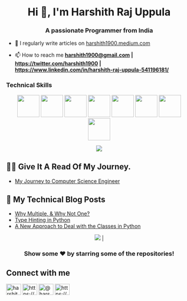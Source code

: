 <h1 align="center">Hi 👋, I'm Harshith Raj Uppula</h1>
<h3 align="center">A passionate Programmer from India</h3>


- 📝 I regularly write articles on [harshith1900.medium.com](https://medium.com/@harshith1900)

- 📫 How to reach me **harshith1900@gmail.com | https://twitter.com/harshith1900 | https://www.linkedin.com/in/harshith-raj-uppula-541196181/**



### Technical Skills

<p align="center">
 <img height="60" width="60" src="https://www.google.com/imgres?imgurl=https%3A%2F%2Fwww.twine.net%2Fblog%2Fwordpress%2Fwp-content%2Fuploads%2F2022%2F07%2Fpythonlogo.png&imgrefurl=https%3A%2F%2Fwww.twine.net%2Fblog%2Frole-of-python-in-machine-learning%2F&tbnid=wJ_8EiJgjRaS-M&vet=12ahUKEwj8_4eG3LL9AhXaKrcAHcneB9sQMygFegUIARDtAQ..i&docid=ZQ4GUGKIfhB-xM&w=3840&h=2160&q=python%20&ved=2ahUKEwj8_4eG3LL9AhXaKrcAHcneB9sQMygFegUIARDtAQ" />
 <img height="60" width="60" src="[https://raw.githubusercontent.com/github/explore/80688e429a7d4ef2fca1e82350fe8e3517d3494d/topics/cpp/cpp.png](https://www.google.com/imgres?imgurl=https%3A%2F%2Fupload.wikimedia.org%2Fwikipedia%2Fcommons%2Fthumb%2F1%2F18%2FISO_C%252B%252B_Logo.svg%2F1200px-ISO_C%252B%252B_Logo.svg.png&imgrefurl=https%3A%2F%2Fen.wikipedia.org%2Fwiki%2FC%252B%252B&tbnid=1KenG-2N9v5pzM&vet=12ahUKEwjVlpGk3LL9AhVnObcAHWZ9CRQQMygAegUIARDgAQ..i&docid=bnoQF5njVnaw-M&w=1200&h=1349&q=cpp&ved=2ahUKEwjVlpGk3LL9AhVnObcAHWZ9CRQQMygAegUIARDgAQ)" />
 <img height="60" width="60" src="[https://raw.githubusercontent.com/github/explore/80688e429a7d4ef2fca1e82350fe8e3517d3494d/topics/java/java.png](https://www.google.com/imgres?imgurl=https%3A%2F%2Fupload.wikimedia.org%2Fwikipedia%2Fen%2Fthumb%2F3%2F30%2FJava_programming_language_logo.svg%2F1200px-Java_programming_language_logo.svg.png&imgrefurl=https%3A%2F%2Fen.wikipedia.org%2Fwiki%2FJava_(programming_language)&tbnid=6YsbFDSVEi3VJM&vet=12ahUKEwius5e03LL9AhXUmOYKHRmDBaYQMygAegUIARDjAQ..i&docid=ty8cA0ylPEPayM&w=1200&h=2195&q=java&ved=2ahUKEwius5e03LL9AhXUmOYKHRmDBaYQMygAegUIARDjAQ)" />
 <img height="60" width="60" src="[https://raw.githubusercontent.com/devicons/devicon/master/icons/django/django-original.svg](https://www.google.com/imgres?imgurl=https%3A%2F%2Fstatic.djangoproject.com%2Fimg%2Flogos%2Fdjango-logo-negative.1d528e2cb5fb.png&imgrefurl=https%3A%2F%2Fwww.djangoproject.com%2F&tbnid=VVW9xhutYJKSrM&vet=12ahUKEwjm__273LL9AhXumdgFHaaqDKUQMygBegUIARDiAQ..i&docid=C01O-9mb64l2pM&w=1200&h=546&q=django&ved=2ahUKEwjm__273LL9AhXumdgFHaaqDKUQMygBegUIARDiAQ)" />
  <img height="60" width="60" src="[https://www.vectorlogo.zone/logos/springio/springio-icon.svg](https://www.google.com/imgres?imgurl=http%3A%2F%2Fkkjavatutorials.com%2Fwp-content%2Fuploads%2F2021%2F06%2Fspring-framework.png&imgrefurl=https%3A%2F%2Fkkjavatutorials.com%2Fspring-framework%2F&tbnid=EHPCB2hVzWJ2QM&vet=12ahUKEwjziJ_K3LL9AhXcCbcAHeAAAV0QMygDegUIARDmAQ..i&docid=SMhkU_pHCEzfkM&w=490&h=233&q=spring%20framework&ved=2ahUKEwjziJ_K3LL9AhXcCbcAHeAAAV0QMygDegUIARDmAQ)" />
 <img height="60" width="60" src="https://www.google.com/imgres?imgurl=https%3A%2F%2Fmiro.medium.com%2Fmax%2F800%2F1*8orwInnxqPRhrcKf9aOo9Q.png&imgrefurl=https%3A%2F%2Fjaychapel.medium.com%2Fthe-5-components-of-azure-devops-e077876d6a45&tbnid=nPEYF5bWp9C04M&vet=12ahUKEwjG__Pi3LL9AhWf43MBHWhlBkYQMygBegUIARDlAQ..i&docid=Ox2uM1YY8mYwUM&w=800&h=500&q=azure%20devops&ved=2ahUKEwjG__Pi3LL9AhWf43MBHWhlBkYQMygBegUIARDlAQ" />
 <img height="60" width="60" src="[https://raw.githubusercontent.com/github/explore/80688e429a7d4ef2fca1e82350fe8e3517d3494d/topics/linux/linux.png](https://www.google.com/imgres?imgurl=https%3A%2F%2Fmedia.geeksforgeeks.org%2Fwp-content%2Fuploads%2Fs2-1.jpg&imgrefurl=https%3A%2F%2Fwww.geeksforgeeks.org%2Finteresting-facts-about-linux%2F&tbnid=aDtYpzFPbjlu6M&vet=12ahUKEwi86Yzy3LL9AhWPmtgFHQ3oCmoQMygCegUIARDpAQ..i&docid=tgNxbN4BxubeiM&w=1344&h=742&q=linux&ved=2ahUKEwi86Yzy3LL9AhWPmtgFHQ3oCmoQMygCegUIARDpAQ)" />
 <img height="60" width="60" src="https://www.google.com/imgres?imgurl=https%3A%2F%2Fd1.awsstatic.com%2Fasset-repository%2Fproducts%2Famazon-rds%2F1024px-MySQL.ff87215b43fd7292af172e2a5d9b844217262571.png&imgrefurl=https%3A%2F%2Faws.amazon.com%2Frds%2Fmysql%2F&tbnid=iNzoFCxK5x6qnM&vet=12ahUKEwiArMn63LL9AhW6KrcAHcGcBZ0QMygBegUIARDjAQ..i&docid=abacBKOFA5VUoM&w=1024&h=530&q=mysql&ved=2ahUKEwiArMn63LL9AhW6KrcAHcGcBZ0QMygBegUIARDjAQ" />
 </p>

<p align=center>
 <img src="https://github-readme-stats.vercel.app/api?username=harsha954&show_icons=true&theme=tokyonight&count_private=true" />
</p>

## 👨‍💻 Give It A Read Of My Journey.

- [My Journey to Computer Science Engineer](https://medium.com/@harshith1900/my-journey-to-computer-science-engineer-f5b879357480)


## 📝 My Technical Blog Posts
<!-- BLOG-POST-LIST:START -->
- [Why Multiple, & Why Not One?](https://medium.com/nerd-for-tech/why-multiple-why-not-one-ee72d2c2e78b------2)
- [Type Hinting in Python](https://medium.com/nerd-for-tech/type-hinting-in-python-db042425ba16------2)
- [A New Approach to Deal with the Classes in Python](https://medium.com/nerd-for-tech/a-new-approach-to-deal-with-the-classes-in-python-75d19a11dbec------2)
<!-- BLOG-POST-LIST:END -->


<p align=center >
<img src="https://github-readme-streak-stats.herokuapp.com/?user=harsha954&" /> |
</p>

<h3 align="center">
 Show some ❤️ by starring some of the repositories!
</h3>


## Connect with me

<p align="left">
<a href="https://twitter.com/harshith1900" target="blank"><img align="center" src="https://www.google.com/imgres?imgurl=http%3A%2F%2Fstore-images.s-microsoft.com%2Fimage%2Fapps.50484.9007199266244427.4d45042b-d7a5-4a83-be66-97779553b24d.2c71c1ea-c28f-4dd1-b72d-c43cdd3476f4&imgrefurl=https%3A%2F%2Fapps.microsoft.com%2Fstore%2Fdetail%2F9WZDNCRFJ140%3Fhl%3Den-in%26gl%3DIN&tbnid=lBvJ1L9HxTQmvM&vet=12ahUKEwipsOuW3bL9AhXp8nMBHaxUDYsQMygDegUIARDkAQ..i&docid=MHSCRFIXICvBDM&w=720&h=1080&q=twitter&ved=2ahUKEwipsOuW3bL9AhXp8nMBHaxUDYsQMygDegUIARDkAQ" alt="harshith1900" height="30" width="40" /></a>
<a href="https://www.linkedin.com/in/harshith-raj-uppula-541196181/" target="blank"><img align="center" src="https://www.google.com/imgres?imgurl=https%3A%2F%2Ftechstory.in%2Fwp-content%2Fuploads%2F2021%2F12%2FLinkedin-Logo.png&imgrefurl=https%3A%2F%2Ftechstory.in%2Flinkedin-has-partnered-with-github-to-provide-its-users-with-over-40-free-courses%2F&tbnid=crkWXcUsBtemHM&vet=12ahUKEwj30KGq3bL9AhVB03MBHfroC_YQMygDegUIARDoAQ..i&docid=UhVHSxhvrayhnM&w=3400&h=2125&q=linkedin&ved=2ahUKEwj30KGq3bL9AhVB03MBHfroC_YQMygDegUIARDoAQ" alt="https://www.linkedin.com/in/harshith-raj-uppula-541196181/" height="30" width="40" /></a>
<a href="https://medium.com/@harshith1900" target="blank"><img align="center" src="https://raw.githubusercontent.com/rahuldkjain/github-profile-readme-generator/master/src/images/icons/Social/medium.svg" alt="@harshith1900" height="30" width="40" /></a>
<a href="https://www.hackerrank.com/https://www.hackerrank.com/harshith1900" target="blank"><img align="center" src="https://www.google.com/imgres?imgurl=https%3A%2F%2Fmiro.medium.com%2Fmax%2F1200%2F1*jfdwtvU6V6g99q3G7gq7dQ.png&imgrefurl=https%3A%2F%2Fmedium.design%2Flogos-and-brand-guidelines-f1a01a733592&tbnid=ixc_io3CL-0XsM&vet=12ahUKEwjGg-zH3bL9AhVGBbcAHTmGDpEQMygAegUIARDmAQ..i&docid=P4eei_b3GP5OBM&w=1200&h=678&q=medium&ved=2ahUKEwjGg-zH3bL9AhVGBbcAHTmGDpEQMygAegUIARDmAQ" alt="https://www.hackerrank.com/harshith1900" height="30" width="40" /></a>
</p>


